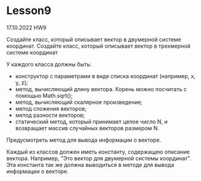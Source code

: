 # Lesson9
17.10.2022 HW9

Создайте класс, который описывает вектор в двумерной системе координат.
Создайте класс, который описывает вектор в трехмерной системе координат

У каждого класса должны быть:
- конструктор с параметрами в виде списка координат (например, x, y, z);
- метод, вычисляющий длину вектора. Корень можно посчитать с помощью Math.sqrt();
- метод, вычисляющий скалярное произведение;
- метод сложения векторов;
- метод разности векторов;
- статический метод, который принимает целое число N, и возвращает массив случайных векторов размером N.

Предусмотреть метод для вывода информации о векторе.

Каждый из классов должен иметь константу, содержащею описание вектора.
Например, "Это вектор для двумерной системы координат".
Эта константа так же должна выводиться в методе для вывода
информации о векторе.
